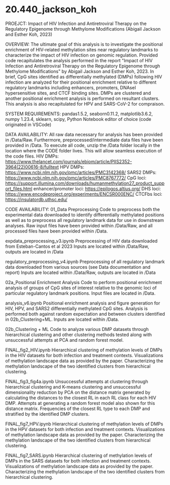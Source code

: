 # 20.440_jackson_koh

PROEJCT: Impact of HIV Infection and Antiretroviral Therapy on the Regulatory Epigenome through Methylome Modifications
(Abigail Jackson and Esther Koh, 2023)

OVERVIEW: The ultimate goal of this analysis is to investigate the positional enrichment of HIV-related methylation sites near regulatory landmarks to characterize the impact of HIV infection on genomic regulation. Provided code recapitulates the analysis performed in the report "Impact of HIV Infection and Antiretroviral Therapy on the Regulatory Epigenome through Methylome Modifications" by Abigail Jackson and Esther Koh, 2023. In brief, CpG sites identified as differentially methylated (DMPs) following HIV infection are analyzed for their positional enrichment relative to different regulatory landmarks including enhancers, promoters, DNAseI hypersensitive sites, and CTCF binding sites. DMPs are clustered and another positional enrichment analysis is performed on resultant clusters. This analysis is also recapitulated for HPV and SARS-CoV-2 for compraison. 

SYSTEM REQUIREMENTS: pandas1.5.2, seaborn0.11.2, matplotlib3.6.2, numpy 1.23.4, sklearn, scipy, Python Notebook editor of choice (code originated in VSCode)

DATA AVAILABILITY: All raw data necessary for analysis has been provided in /Data/Raw. Furthermore, preprocessed/intermediate data files have been provided in /Data. To execute all code, unzip the /Data folder locally in the location where the CODE folder lives. This will allow seamless execution of the code files. 
  HIV DMPs: https://www.thelancet.com/journals/ebiom/article/PIIS2352-3964(22)00616-8/fulltext
  HPV DMPs: https://www.ncbi.nlm.nih.gov/pmc/articles/PMC3142368/ 
  SARS2 DMPs: https://www.ncbi.nlm.nih.gov/pmc/articles/PMC8767772/
  CpG loci: https://support.illumina.com/downloads/humanmethylation27_product_support_files.html
  enhancer/promoter loci: https://epilogos.altius.org/
  DHS loci: https://www.encodeproject.org/experiments/ENCSR000ENC/
  CTCFbs loci: https://insulatordb.uthsc.edu/

CODE AVAILABILITY: 
01_Data Preprocessing
Code to preprocess both the experimental data downloaded to identify differentially methylated positions as well as to preprocess all regulatory landmark data for use in downstream analyses. Raw input files have been provided within /Data/Raw, and all processed files have been provided within /Data. 

  expdata_preprocessing_v3.ipynb
  Preprocessing of HIV data downloaded from Esteban-Cantos et al 2023
  Inputs are located within /Data/Raw, outputs are located in /Data

  regulatory_preprocessing_v4.ipynb
  Preprocessing of all regulatory landmark data downloaded from various sources (see Data documentation and report)
  Inputs are located within /Data/Raw, outputs are located in /Data

02a_Positional Enrichment Analysis
Code to perform positional enrichment analysis of groups of CpG sites of interest relative to the genomic loci of particular regulatory landmark positions. Input files are located in /Data. 

  analysis_v6.ipynb
  Positional enrichment analysis and figure generation for HIV, HPV, and SARS2 differentially methylated CpG sites. Analysis is performed both against random expectation and between clusters identified in 02b_Clustering+ML. 
  Inputs are located within /Data. 

02b_Clustering + ML
Code to analyze various DMP datasets through hierarchical clustering and other clustering methods tested along with unsuccessful attempts at PCA and random forest model. 

  FINAL_fig2_HIV.ipynb
  Hierarchical clustering of methylation levels of DMPs in the HIV datasets for both infection and treatment contexts. 
  Visualizations of methylation landscape data as provided by the paper. 
  Characterizing the methylation landscape of the two identified clusters from hierarchical clustering.

  FINAL_fig3_fig4a.ipynb
  Unsuccessful attempts at clustering through hierarchical clustering and K-means clustering and unsuccessful dimensionality reduction by PCA on the distance matrix generated by calculating the distances to the closest RL in each RL class for each HIV DMP. Attempts at generating a random forest model also shown for this distance matrix. 
  Frequencies of the closest RL type to each DMP and stratified by the identified DMP clusters.

  FINAL_fig7_HPV.ipynb
  Hierarchical clustering of methylation levels of DMPs in the HPV datasets for both infection and treatment contexts. 
  Visualizations of methylation landscape data as provided by the paper. 
  Characterizing the methylation landscape of the two identified clusters from hierarchical clustering.

  FINAL_fig7_SARS.ipynb
  Hierarchical clustering of methylation levels of DMPs in the SARS datasets for both infection and treatment contexts. 
  Visualizations of methylation landscape data as provided by the paper. 
  Characterizing the methylation landscape of the two identified clusters from hierarchical clustering.
